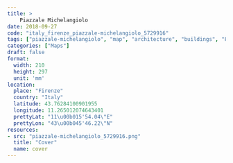 ```yaml
---
title: > 
    Piazzale Michelangiolo
date: 2018-09-27
code: "italy_firenze_piazzale-michelangiolo_5729916"
tags: ["piazzale-michelangiolo", "map", "architecture", "buildings", "Firenze", "Italy"]
categories: ["Maps"]
draft: false
format:
  width: 210
  height: 297
  unit: 'mm'
location:
  place: "Firenze"
  country: "Italy"
  latitude: 43.76284100901955
  longitude: 11.265012074643401
  prettyLat: "11\u00b015'54.04\"E"
  prettyLon: "43\u00b045'46.22\"N"
resources:
- src: "piazzale-michelangiolo_5729916.png"
  title: "Cover"
  name: cover
---
```

